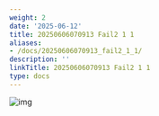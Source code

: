 ```yaml
---
weight: 2
date: '2025-06-12'
title: 20250606070913 Fail2 1 1
aliases:
- /docs/20250606070913_fail2_1_1/
description: ''
linkTitle: 20250606070913 Fail2 1 1
type: docs
---
```


![img](./notFound.png)